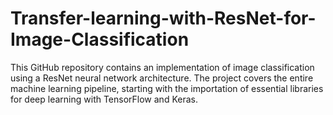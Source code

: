 # Transfer-learning-with-ResNet-for-Image-Classification
This GitHub repository contains an implementation of image classification using a ResNet neural network architecture. The project covers the entire machine learning pipeline, starting with the importation of essential libraries for deep learning with TensorFlow and Keras. 

